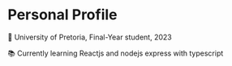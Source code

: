 # Personal Profile

🏫 University of Pretoria, Final-Year student, 2023

📚 Currently learning Reactjs and nodejs express with typescript

